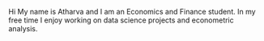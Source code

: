 Hi My name is Atharva and I am an Economics and Finance student. In my free time I enjoy working on data science projects and econometric analysis.

